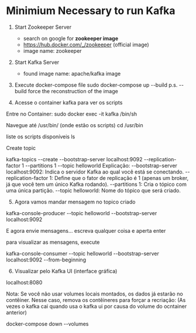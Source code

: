 # Minimium Necessary to run Kafka

1. Start Zookeeper Server 
    - search on google for **zookeeper image**
    - https://hub.docker.com/_/zookeeper (official image)
    - image name: zookeeper

2. Start Kafka Server
    - found image name: apache/kafka image
    

3. Execute docker-compose file
sudo docker-compose up --build
p.s. --build force the reconstruction of the image


4. Acesse o container kafka para ver os scripts

Entre no Container: sudo docker exec -it kafka /bin/sh

Navegue até /usr/bin/ (onde estão os scripts)
cd /usr/bin


liste os scripts disponíveis
ls


Create topic 


kafka-topics --create --bootstrap-server localhost:9092 --replication-factor 1 --partitions 1 --topic helloworld
Explicação:
--bootstrap-server localhost:9092: Indica o servidor Kafka ao qual você está se conectando.
--replication-factor 1: Define que o fator de replicação é 1 (apenas um broker, já que você tem um único Kafka rodando).
--partitions 1: Cria o tópico com uma única partição.
--topic helloworld: Nome do tópico que será criado.


5. Agora vamos mandar mensagem no topico criado

kafka-console-producer --topic helloworld --bootstrap-server localhost:9092

E agora envie mensagens... escreva qualquer coisa e aperta enter


para visualizar as mensagens, execute

kafka-console-consumer --topic helloworld --bootstrap-server localhost:9092 --from-beginning



6. Visualizar pelo Kafka UI (interface gráfica)

localhost:8080

Nota: Se você não usar volumes locais montados, os dados já estarão no contêiner. Nesse caso, remova os contêineres para forçar a recriação: (As vezes o kafka cai quando usa o kafka ui por causa do volume do ocntainer anterior)

docker-compose down --volumes